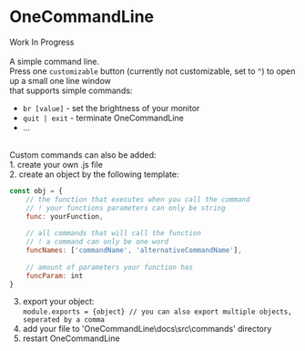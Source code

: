# OneCommandLine
Work In Progress<br>
<br>
A simple command line.<br>
Press one `customizable` button (currently not customizable, set to `^`) to open up a small one line window<br>
that supports simple commands:<br>
- `br [value]` - set the brightness of your monitor
- `quit | exit` - terminate OneCommandLine
- ...
<br>
Custom commands can also be added:<br>
1. create your own .js file<br>
2. create an object by the following template:

```javascript
const obj = {
    // the function that executes when you call the command
    // ! your functions parameters can only be string
    func: yourFunction,
    
    // all commands that will call the function
    // ! a command can only be one word
    funcNames: ['commandName', 'alternativeCommandName'],
    
    // amount of parameters your function has
    funcParam: int
}
```

3. export your object:<br>
`module.exports = {object} // you can also export multiple objects, seperated by a comma`<br>
4. add your file to 'OneCommandLine\docs\src\commands' directory<br>
5. restart OneCommandLine
